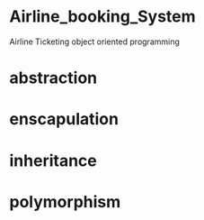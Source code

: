 # Airline_booking_System
Airline Ticketing 
object oriented programming 
# abstraction 
# enscapulation 
# inheritance 
# polymorphism 
